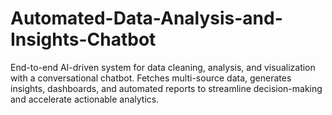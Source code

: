 # Automated-Data-Analysis-and-Insights-Chatbot
End-to-end AI-driven system for data cleaning, analysis, and visualization with a conversational chatbot. Fetches multi-source data, generates insights, dashboards, and automated reports to streamline decision-making and accelerate actionable analytics.
